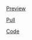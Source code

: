 [Preview](https://olegobiukh.github.io/react-tic-tac-toe/)

[Pull](https://github.com/olegobiukh/react-tic-tac-toe/pull/5)

[Code](https://github.com/olegobiukh/react-tic-tac-toe/tree/dev)
